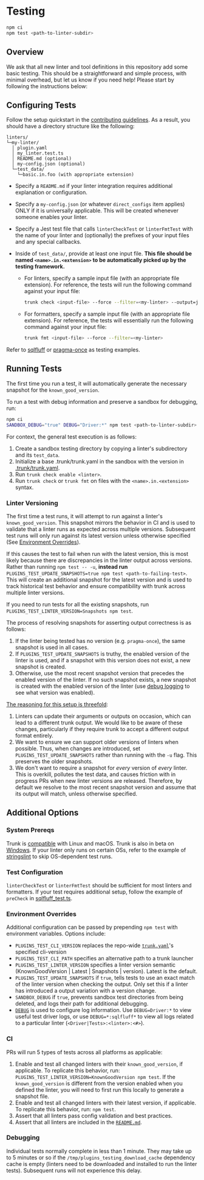 # Testing

```bash
npm ci
npm test <path-to-linter-subdir>
```

## Overview

We ask that all new linter and tool definitions in this repository add some basic testing. This
should be a straightforward and simple process, with minimal overhead, but let us know if you need
help! Please start by following the instructions below:

## Configuring Tests

Follow the setup quickstart in the [contributing guidelines](../CONTRIBUTING.md). As a result, you
should have a directory structure like the following:

```text
linters/
└─my-linter/
  │ plugin.yaml
  │ my_linter.test.ts
  │ README.md (optional)
  │ my-config.json (optional)
  └─test_data/
    └─basic.in.foo (with appropriate extension)
```

- Specify a `README.md` if your linter integration requires additional explanation or configuration.
- Specify a `my-config.json` (or whatever `direct_configs` item applies) ONLY if it is universally
  applicable. This will be created whenever someone enables your linter.
- Specify a Jest test file that calls `linterCheckTest` or `linterFmtTest` with the name of your
  linter and (optionally) the prefixes of your input files and any special callbacks.
- Inside of `test_data/`, provide at least one input file. **This file should be named
  `<name>.in.<extension>` to be automatically picked up by the testing framework.**

  - For linters, specify a sample input file (with an appropriate file extension). For reference,
    the tests will run the following command against your input file:

    ```bash
    trunk check <input-file> --force --filter=<my-linter> --output=json
    ```

  - For formatters, specify a sample input file (with an appropriate file extension). For reference,
    the tests will essentially run the following command against your input file:

    ```bash
    trunk fmt <input-file> --force --filter=<my-linter>
    ```

Refer to [sqlfluff](../linters/sqlfluff/sqlfluff.test.ts) or
[pragma-once](../linters/pragma-once/pragma_once.test.ts) as testing examples.

## Running Tests

The first time you run a test, it will automatically generate the necessary snapshot for the
`known_good_version`.

To run a test with debug information and preserve a sandbox for debugging, run:

```bash
npm ci
SANDBOX_DEBUG="true" DEBUG="Driver:*" npm test <path-to-linter-subdir>
```

For context, the general test execution is as follows:

1. Create a sandbox testing directory by copying a linter's subdirectory and its `test_data`.
2. Initialize a base .trunk/trunk.yaml in the sandbox with the version in
   [.trunk/trunk.yaml](../.trunk/trunk.yaml).
3. Run `trunk check enable <linter>`.
4. Run `trunk check` or `trunk fmt` on files with the `<name>.in.<extension>` syntax.

### Linter Versioning

The first time a test runs, it will attempt to run against a linter's `known_good_version`. This
snapshot mirrors the behavior in CI and is used to validate that a linter runs as expected across
multiple versions. Subsequent test runs will only run against its latest version unless otherwise
specified (See [Environment Overrides](#environment-overrides)).

If this causes the test to fail when run with the latest version, this is most likely because there
are discrepancies in the linter output across versions. Rather than running `npm test -- -u`,
**instead run** `PLUGINS_TEST_UPDATE_SNAPSHOTS=true npm test <path-to-failing-test>`. This will
create an additional snapshot for the latest version and is used to track historical test behavior
and ensure compatibility with trunk across multiple linter versions.

If you need to run tests for all the existing snapshots, run
`PLUGINS_TEST_LINTER_VERSION=Snapshots npm test`.

The process of resolving snapshots for asserting output correctness is as follows:

1. If the linter being tested has no version (e.g. `pragma-once`), the same snapshot is used in all
   cases.
2. If `PLUGINS_TEST_UPDATE_SNAPSHOTS` is truthy, the enabled version of the linter is used, and if a
   snapshot with this version does not exist, a new snapshot is created.
3. Otherwise, use the most recent snapshot version that precedes the enabled version of the linter.
   If no such snapshot exists, a new snapshot is created with the enabled version of the linter (use
   [debug logging](#debugging) to see what version was enabled).

[The reasoning for this setup is threefold](https://trunk.io/blog/how-we-eliminate-tool-rot-and-confidently-upgrade-our-open-source-dependencies):

1. Linters can update their arguments or outputs on occasion, which can lead to a different trunk
   output. We would like to be aware of these changes, particularly if they require trunk to accept
   a different output format entirely.
2. We want to ensure we can support older versions of linters when possible. Thus, when changes are
   introduced, set `PLUGINS_TEST_UPDATE_SNAPSHOTS` rather than running with the `-u` flag. This
   preserves the older snapshots.
3. We don't want to require a snapshot for _every_ version of _every_ linter. This is overkill,
   pollutes the test data, and causes friction with in progress PRs when new linter versions are
   released. Therefore, by default we resolve to the most recent snapshot version and assume that
   its output will match, unless otherwise specified.

## Additional Options

### System Prereqs

Trunk is [compatible](https://docs.trunk.io/cli/compatibility) with Linux and macOS. Trunk is also
in beta on [Windows](https://docs.trunk.io/cli/windows-beta). If your linter only runs on certain
OSs, refer to the example of [stringslint](../linters/stringslint/stringslint.test.ts) to skip
OS-dependent test runs.

### Test Configuration

`linterCheckTest` or `linterFmtTest` should be sufficient for most linters and formatters. If your
test requires additional setup, follow the example of `preCheck` in
[sqlfluff_test.ts](../linters/sqlfluff/sqlfluff.test.ts).

### Environment Overrides

Additional configuration can be passed by prepending `npm test` with environment variables. Options
include:

- `PLUGINS_TEST_CLI_VERSION` replaces the repo-wide [`trunk.yaml`](../.trunk/trunk.yaml)'s specified
  cli-version
- `PLUGINS_TEST_CLI_PATH` specifies an alternative path to a trunk launcher
- `PLUGINS_TEST_LINTER_VERSION` specifies a linter version semantic (KnownGoodVersion | Latest |
  Snapshots | version). Latest is the default.
- `PLUGINS_TEST_UPDATE_SNAPSHOTS` if `true`, tells tests to use an exact match of the linter version
  when checking the output. Only set this if a linter has introduced a output variation with a
  version change.
- `SANDBOX_DEBUG` if `true`, prevents sandbox test directories from being deleted, and logs their
  path for additional debugging.
- [`DEBUG`](https://www.npmjs.com/package/debug) is used to configure log information. Use
  `DEBUG=Driver:*` to view useful test driver logs, or use `DEBUG=*:sqlfluff*` to view all logs
  related to a particular linter (`<Driver|Tests>:<linter>:<#>`).

### CI

PRs will run 5 types of tests across all platforms as applicable:

1. Enable and test all changed linters with their `known_good_version`, if applicable. To replicate
   this behavior, run: `PLUGINS_TEST_LINTER_VERSION=KnownGoodVersion npm test`. If the
   `known_good_version` is different from the version enabled when you defined the linter, you will
   need to first run this locally to generate a snapshot file.
2. Enable and test all changed linters with their latest version, if applicable. To replicate this
   behavior, run: `npm test`.
3. Assert that all linters pass config validation and best practices.
4. Assert that all linters are included in the [`README.md`](../README.md).

### Debugging

Individual tests normally complete in less than 1 minute. They may take up to 5 minutes or so if the
`/tmp/plugins_testing_download_cache` dependency cache is empty (linters need to be downloaded and
installed to run the linter tests). Subsequent runs will not experience this delay.
